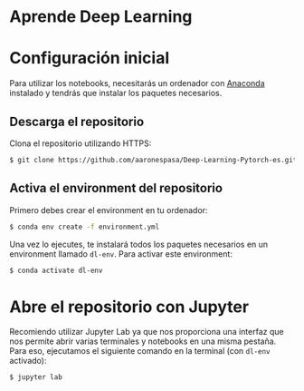 # Aprende Deep Learning

# Configuración inicial
Para utilizar los notebooks, necesitarás un ordenador con [Anaconda](https://docs.anaconda.com/anaconda/install/) instalado y tendrás que instalar los paquetes necesarios.

## Descarga el repositorio
Clona el repositorio utilizando HTTPS:
```bash
$ git clone https://github.com/aaronespasa/Deep-Learning-Pytorch-es.git
```

## Activa el environment del repositorio
Primero debes crear el environment en tu ordenador:
```bash
$ conda env create -f environment.yml
```

Una vez lo ejecutes, te instalará todos los paquetes necesarios en un environment llamado `dl-env`.
Para activar este environment:
```bash
$ conda activate dl-env
```

# Abre el repositorio con Jupyter
Recomiendo utilizar Jupyter Lab ya que nos proporciona una interfaz que nos permite abrir varias terminales y notebooks en una misma pestaña.
Para eso, ejecutamos el siguiente comando en la terminal (con `dl-env` activado):
```bash
$ jupyter lab
```

